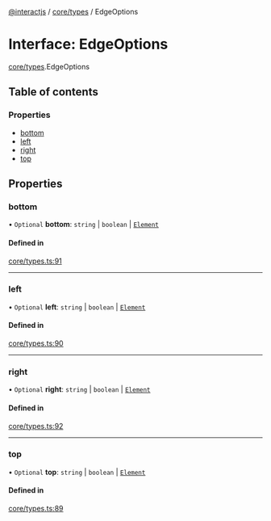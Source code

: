 [@interactjs](../README.md) / [core/types](../modules/core_types.md) / EdgeOptions

# Interface: EdgeOptions

[core/types](../modules/core_types.md).EdgeOptions

## Table of contents

### Properties

- [bottom](core_types.EdgeOptions.md#bottom)
- [left](core_types.EdgeOptions.md#left)
- [right](core_types.EdgeOptions.md#right)
- [top](core_types.EdgeOptions.md#top)

## Properties

### bottom

• `Optional` **bottom**: `string` \| `boolean` \| [`Element`](../modules/core_types.md#element)

#### Defined in

[core/types.ts:91](https://github.com/ehtick/interact.js/blob/d3d4746/packages/@interactjs/core/types.ts#L91)

___

### left

• `Optional` **left**: `string` \| `boolean` \| [`Element`](../modules/core_types.md#element)

#### Defined in

[core/types.ts:90](https://github.com/ehtick/interact.js/blob/d3d4746/packages/@interactjs/core/types.ts#L90)

___

### right

• `Optional` **right**: `string` \| `boolean` \| [`Element`](../modules/core_types.md#element)

#### Defined in

[core/types.ts:92](https://github.com/ehtick/interact.js/blob/d3d4746/packages/@interactjs/core/types.ts#L92)

___

### top

• `Optional` **top**: `string` \| `boolean` \| [`Element`](../modules/core_types.md#element)

#### Defined in

[core/types.ts:89](https://github.com/ehtick/interact.js/blob/d3d4746/packages/@interactjs/core/types.ts#L89)
